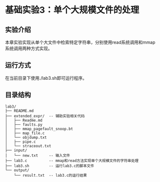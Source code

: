 # 基础实验3：单个大规模文件的处理

## 实验介绍

本章实验实现从单个大文件中检索特定字符串，分别使用read系统调用和mmap系统调用两种方式实现。

## 运行方式

在当前目录下使用./lab3.sh即可运行程序。

## 目录结构

```
lab3/
├── README.md
├── extended_expr/  -- 辅助实验相关代码
│   ├── Readme.md
│   ├── faults.py
│   ├── mmap_pagefault_snoop.bt
│   ├── map_file.c
│   └── objdump.txt
│   ├── pipe.c
│   └── straceout.txt
├── input/
│   └── new.txt     -- 输入文件
├── lab3.c          -- mmap和read方法实现单个大规模文件的字符串处理
├── lab3.sh         -- 运行lab3.c的脚本文件
└── output/
    └── result.txt  -- lab3.c的运行结果
```

